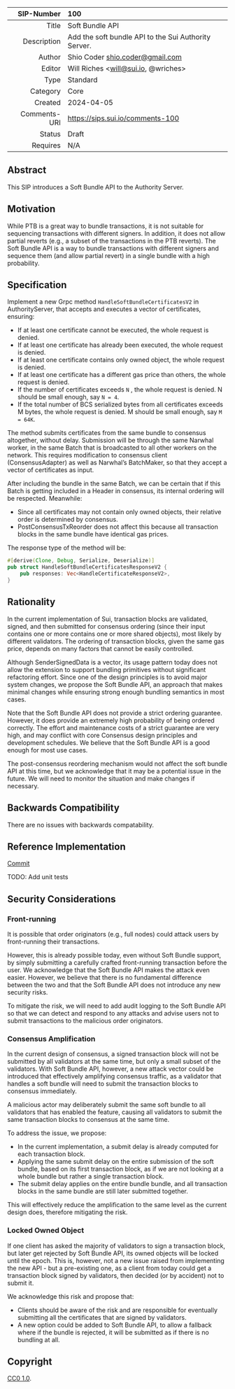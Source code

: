 |   SIP-Number | 100                                                  |
| -----------: | :--------------------------------------------------- |
|        Title | Soft Bundle API                                      |
|  Description | Add the soft bundle API to the Sui Authority Server. |
|       Author | Shio Coder <shio.coder@gmail.com>                    |
|       Editor | Will Riches <will@sui.io, @wriches>                  |
|         Type | Standard                                             |
|     Category | Core                                                 |
|      Created | 2024-04-05                                           |
| Comments-URI | https://sips.sui.io/comments-100                     |
|       Status | Draft                                                |
|     Requires | N/A                                                  |

## Abstract

This SIP introduces a Soft Bundle API to the Authority Server.

## Motivation

While PTB is a great way to bundle transactions, it is not suitable for sequencing transactions with different signers.
In addition, it does not allow partial reverts (e.g., a subset of the transactions in the PTB reverts). The Soft Bundle API is a way to bundle transactions with different signers and sequence them (and allow partial revert) in a single bundle with a high probability.

## Specification

Implement a new Grpc method `HandleSoftBundleCertificatesV2` in AuthorityServer, that accepts and executes a vector of certificates, ensuring:

- If at least one certificate cannot be executed, the whole request is denied.
- If at least one certificate has already been executed, the whole request is denied.
- If at least one certificate contains only owned object, the whole request is denied.
- If at least one certificate has a different gas price than others, the whole request is denied.
- If the number of certificates exceeds `N` , the whole request is denied.
  N should be small enough, say `N = 4`.
- If the total number of BCS serialized bytes from all certificates exceeds M bytes, the whole request is denied. M should be small enough, say `M = 64K`.

The method submits certificates from the same bundle to consensus altogether, without delay.
Submission will be through the same Narwhal worker, in the same Batch that is broadcasted to all other workers on the network.
This requires modification to consensus client (ConsensusAdapter) as well as Narwhal’s BatchMaker, so that they accept a vector of certificates as input.

After including the bundle in the same Batch, we can be certain that if this Batch is getting included in a Header in consensus, its internal ordering will be respected.
Meanwhile:

- Since all certificates may not contain only owned objects, their relative order is determined by consensus.
- PostConsensusTxReorder does not affect this because all transaction blocks in the same bundle have identical gas prices.

The response type of the method will be:

```Rust
#[derive(Clone, Debug, Serialize, Deserialize)]
pub struct HandleSoftBundleCertificatesResponseV2 {
    pub responses: Vec<HandleCertificateResponseV2>,
}
```

## Rationality

In the current implementation of Sui, transaction blocks are validated, signed, and then submitted for consensus ordering (since their input contains one or more contains one or more shared objects), most likely by different validators. The ordering of transaction blocks, given the same gas price, depends on many factors that cannot be easily controlled.

Although SenderSignedData is a vector, its usage pattern today does not allow the extension to support bundling primitives without significant refactoring effort. Since one of the design principles is to avoid major system changes, we propose the Soft Bundle API, an approach that makes minimal changes while ensuring strong enough bundling semantics in most cases.

Note that the Soft Bundle API does not provide a strict ordering guarantee. However, it does provide an extremely high probability of being ordered correctly. The effort and maintenance costs of a strict guarantee are very high, and may conflict with core Consensus design principles and development schedules. We believe that the Soft Bundle API is a good enough for most use cases.

The post-consensus reordering mechanism would not affect the soft bundle API at this time, but we acknowledge that it may be a potential issue in the future. We will need to monitor the situation and make changes if necessary.

## Backwards Compatibility

There are no issues with backwards compatability.

## Reference Implementation

[Commit](https://github.com/shio-coder/sui/commit/b12ae55852709084263e23e33f3446c6bf62550e)

TODO: Add unit tests

## Security Considerations


### Front-running

It is possible that order originators (e.g., full nodes) could attack users by front-running their transactions.

However, this is already possible today, even without Soft Bundle support, by simply submitting a carefully crafted front-running transaction before the user. We acknowledge that the Soft Bundle API makes the attack even easier. However, we believe that there is no fundamental difference between the two and that the Soft Bundle API does not introduce any new security risks.

To mitigate the risk, we will need to add audit logging to the Soft Bundle API so that we can detect and respond to any attacks and advise users not to submit transactions to the malicious order originators.


### Consensus Amplification

In the current design of consensus, a signed transaction block will not be submitted by all validators at the same time, but only a small subset of the validators.
With Soft Bundle API, however, a new attack vector could be introduced that effectively amplifying consensus traffic, as a validator that handles a soft bundle will need to submit the transaction blocks to consensus immediately.

A malicious actor may deliberately submit the same soft bundle to all validators that has enabled the feature, causing all validators to submit the same transaction blocks to consensus at the same time.

To address the issue, we propose:
- In the current implementation, a submit delay is already computed for each transaction block.
- Applying the same submit delay on the entire submission of the soft bundle, based on its first transaction block, as if we are not looking at a whole bundle but rather a single transaction block.
- The submit delay applies on the entire bundle bundle, and all transaction blocks in the same bundle are still later submitted together.

This will effectively reduce the amplification to the same level as the current design does, therefore mitigating the risk.

### Locked Owned Object

If one client has asked the majority of validators to sign a transaction block, but later get rejected by Soft Bundle API, its owned objects will be locked until the epoch.
This is, however, not a new issue raised from implementing the new API - but a pre-existing one, as a client from today could get a transaction block signed by validators, then decided (or by accident) not to submit it.

We acknowledge this risk and propose that:
- Clients should be aware of the risk and are responsible for eventually submitting all the certificates that are signed by validators.
- A new option could be added to Soft Bundle API, to allow a fallback where if the bundle is rejected, it will be submitted as if there is no bundling at all.


## Copyright

[CC0 1.0](../LICENSE.md).
